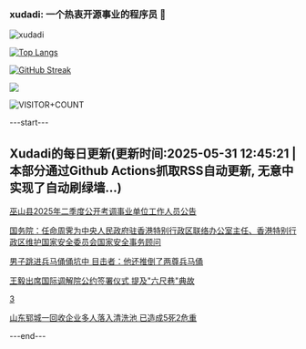 ### xudadi: 一个热衷开源事业的程序员 👋

![xudadi](https://github-readme-stats-git-masterorgs-github-readme-stats-team.vercel.app/api?username=xudadi)

[![Top Langs](https://github-readme-stats.vercel.app/api/top-langs/?username=xudadi)](https://github.com/anuraghazra/github-readme-stats)

[![GitHub Streak](https://streak-stats.demolab.com?user=xudadi&locale=zh_Hans)](https://git.io/streak-stats)

![](https://raw.githubusercontent.com/xudadi/xudadi/main/assets/github-contribution-grid-snake.svg)

![VISITOR+COUNT](https://komarev.com/ghpvc/?username=xudadi&label=VISITOR+COUNT)


---start---

## Xudadi的每日更新(更新时间:2025-05-31 12:45:21 | 本部分通过Github Actions抓取RSS自动更新, 无意中实现了自动刷绿墙...)

[巫山县2025年二季度公开考调事业单位工作人员公告](https://www.gongkaoleida.com/article/2428572)

[国务院：任命周霁为中央人民政府驻香港特别行政区联络办公室主任、香港特别行政区维护国家安全委员会国家安全事务顾问](https://m.163.com/news/article/K0RC6T490534A4SC.html)

[男子跳进兵马俑俑坑中 目击者：他还推倒了两尊兵马俑](https://m.163.com/news/article/K0R9CTPB053469LG.html)

[王毅出席国际调解院公约签署仪式 提及"六尺巷"典故](https://m.163.com/news/article/K0R9S9FI051482MP.html)

[3](https://m.163.com/touch/news/sub/domestic)

[山东郓城一回收企业多人落入清洗池 已造成5死2危重](https://m.163.com/news/article/K0R9QEF60001899O.html)

---end---
